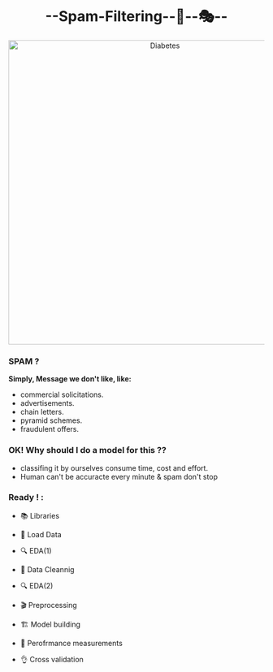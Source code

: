 <h1><center>--Spam-Filtering--💌--🎭--</center></h1>

<center><img src= "https://images.unsplash.com/flagged/photo-1560854350-13c0b47a3180?ixlib=rb-1.2.1&ixid=MnwxMjA3fDB8MHxwaG90by1wYWdlfHx8fGVufDB8fHx8&auto=format&fit=crop&w=1142&q=80" alt ="Diabetes" style='width: 600px;'></center>

<h3>SPAM ?</h3>

<b>Simply, Message we don't like, like:</b>

* commercial solicitations.
* advertisements.
* chain letters.
* pyramid schemes.
* fraudulent offers.


<h3>OK! Why should I do a model for this ??</h3>

* classifing it by ourselves consume time, cost and effort.
* Human can't be accuracte every minute & spam don't stop

<h3>Ready ! :</h3>

* 📚 Libraries

* 📕 Load Data

* 🔍 EDA(1)

* 🧽 Data Cleannig

* 🔍 EDA(2)

* 🎬 Preprocessing

* 🏗️ Model building

* 📏 Perofrmance measurements

* 👌 Cross validation
